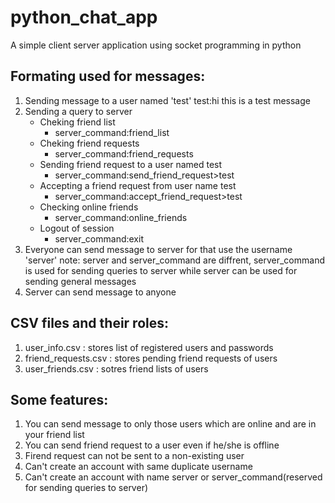 # python_chat_app
A simple client server application using socket programming in python


## Formating used for messages:
1. Sending message to a user named 'test'
    test:hi this is a test message
2. Sending a query to server
    * Cheking friend list
        * server_command:friend_list
    * Cheking friend requests
        * server_command:friend_requests
    * Sending friend request to a user named test
        * server_command:send_friend_request>test
    * Accepting a friend request from user name test
        * server_command:accept_friend_request>test
    * Checking online friends
        * server_command:online_friends
    * Logout of session
        * server_command:exit
3. Everyone can send message to server for that use the username 'server'
    note: server and server_command are diffrent, server_command is used for sending queries to server while server can be used for sending general messages
4. Server can send message to anyone

        

## CSV files and their roles:
1. user_info.csv : stores list of registered users and passwords
2. friend_requests.csv : stores pending friend requests of users
3. user_friends.csv : sotres friend lists of users



## Some features:
1. You can send message to only those users which are online and are in your friend list
2. You can send friend request to a user even if he/she is offline
3. Firend request can not be sent to a non-existing user
4. Can't create an account with same duplicate username
5. Can't create an account with name server or server_command(reserved for sending queries to server)
